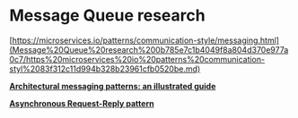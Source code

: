 # Message Queue research

[https://microservices.io/patterns/communication-style/messaging.html](Message%20Queue%20research%200b785e7c1b4049f8a804d370e977a0c7/https%20microservices%20io%20patterns%20communication-styl%2083f312c11d994b328b23961cfb0520be.md)

[****Architectural messaging patterns: an illustrated guide****](Message%20Queue%20research%200b785e7c1b4049f8a804d370e977a0c7/Architectural%20messaging%20patterns%20an%20illustrated%20gu%204325ecaeaeab4332b9f909a35cef0aa0.md)

[****Asynchronous Request-Reply pattern****](Message%20Queue%20research%200b785e7c1b4049f8a804d370e977a0c7/Asynchronous%20Request-Reply%20pattern%20c26ea326959c462d8adab5fc49ea66e1.md)